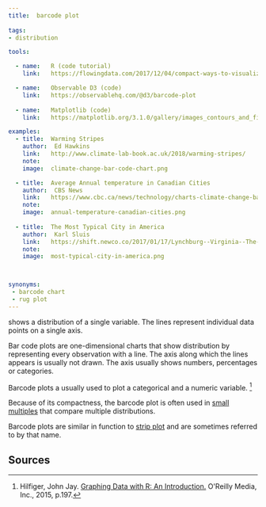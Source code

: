 ```yaml
---
title:  barcode plot
  
tags:
- distribution

tools:

  - name:   R (code tutorial)
    link:   https://flowingdata.com/2017/12/04/compact-ways-to-visualize-distributions-in-r/

  - name:   Observable D3 (code)
    link:   https://observablehq.com/@d3/barcode-plot
    
  - name:   Matplotlib (code)
    link:   https://matplotlib.org/3.1.0/gallery/images_contours_and_fields/barcode_demo.html

examples:
  - title:  Warming Stripes
    author:  Ed Hawkins
    link:   http://www.climate-lab-book.ac.uk/2018/warming-stripes/
    note:   
    image:  climate-change-bar-code-chart.png

  - title:  Average Annual temperature in Canadian Cities
    author:  CBS News
    link:   https://www.cbc.ca/news/technology/charts-climate-change-bar-codes-1.4802293
    note:   
    image:  annual-temperature-canadian-cities.png
    
  - title:  The Most Typical City in America
    author:  Karl Sluis
    link:   https://shift.newco.co/2017/01/17/Lynchburg--Virginia--The-Most-Typical-City-in-America/
    note:   
    image:  most-typical-city-in-america.png



synonyms:
 - barcode chart
 - rug plot
---
```


shows a distribution of a single variable. The lines represent individual data points on a single axis.

<!--more-->
Bar code plots are one-dimensional charts that show distribution by representing every observation with a line. The axis along which the lines appears is usually not drawn.
The axis usually shows numbers, percentages or categories. 

Barcode plots a usually used to plot a categorical and a numeric variable. [^hilfiger]

Because of its compactness, the barcode plot is often used in [small multiples](/small-multiples) that compare multiple distributions.

Barcode plots are similar in function to [strip plot](/strip-plots) and are sometimes referred to by that name.

## Sources
[^hilfiger]: Hilfiger, John Jay. [Graphing Data with R: An Introduction.](https://www.amazon.com/dp/1491922613/) O'Reilly Media, Inc., 2015,  p.197.
